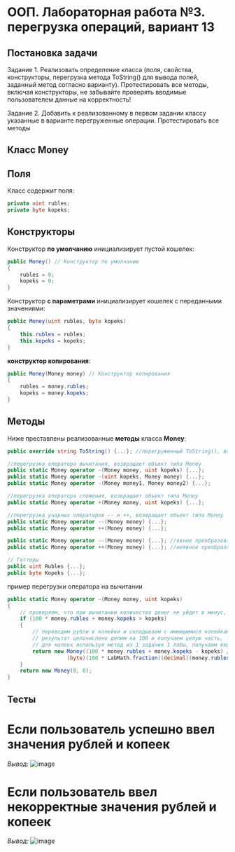 # ООП. Лабораторная работа №3. перегрузка операций, вариант 13
## Постановка задачи
Задание 1. Реализовать определение класса (поля, свойства,
конструкторы, перегрузка метода ToString() для вывода полей, заданный
метод согласно варианту). Протестировать все методы, включая
конструкторы, не забывайте проверять вводимые пользователем данные
на корректность!

Задание 2. Добавить к реализованному в первом задании классу
указанные в варианте перегруженные операции. Протестировать все
методы

## Класс Money
## Поля
Класс содержит поля:
```c#
private uint rubles;
private byte kopeks;
```

## Конструкторы
Конструктор **по умолчанию** инициализирует пустой кошелек:

```c#
public Money() // Конструктор по умолчанию
{
    rubles = 0;
    kopeks = 0;
}
```

Конструктор **с параметрами** инициализирует кошелек с переданными значениями:

```c#
public Money(uint rubles, byte kopeks)
{
    this.rubles = rubles;
    this.kopeks = kopeks;
}
```

**конструктор копирования**:

```c#
public Money(Money money) // Конструктор копирования
{
    rubles = money.rubles;
    kopeks = money.kopeks;
}
```

## Методы

Ниже преставлены реализованные **методы** класса **Money**:

```c#
public override string ToString() {...}; //перегруженный ToString(), возвращает рубли и копейки

//перегрузка оператора вычитания, возвращает объект типа Money
public static Money operator -(Money money, uint kopeks) {...};
public static Money operator -(uint kopeks, Money money) {...};
public static Money operator -(Money money1, Money money2) {...};

//перегрузка оператора сложения, возвращает объект типа Money
public static Money operator +(Money money, uint kopeks) {...};

//перегрузка унарных операторов -- и ++, возвращает объект типа Money
public static Money operator --(Money money) {...};
public static Money operator ++(Money money) {...};

public static Money operator --(Money money) {...}; //явное преобразование в тип uint, возвращает рубли
public static Money operator ++(Money money) {...}; //неявное преобразование в тип bool, вовзращает true если деньги есть

// Геттеры
public uint Rubles {...};
public byte Kopeks {...};
```

пример перегрузки оператора на вычитании
```c#
public static Money operator -(Money money, uint kopeks)
{
    // проверяем, что при вычитании количество денег не уйдет в минус, иначе возвращаем пустой кошелек
    if (100 * money.rubles + money.kopeks > kopeks) 
    {
        // переводим рубли в копейки и складываем с имеющимися копейками, вычитаем
        // результат целочислено делим на 100 и получаем целую часть, тоесть рубли
        // для копеек используя метод из 1 задания 1 лабы, получаем вещественную часть числа и умножаем на 100, таким образом получая копейки 
        return new Money((100 * money.rubles + money.kopeks - kopeks) / 100, 
                   (byte)(100 * LabMath.fraction((decimal)(money.rubles * 100 + money.kopeks - kopeks) / 100)));
    }
    return new Money(0, 0);
}
```

## Тесты

# Если пользователь успешно ввел значения рублей и копеек

*Вывод:*
![image](https://github.com/user-attachments/assets/e5ba4280-394a-490f-82d6-2da2471ccf0e)


# Если пользователь ввел некорректные значения рублей и копеек

*Вывод:*
![image](https://github.com/user-attachments/assets/a5d1d469-72e1-49d8-8e16-aad8e8e5bf46)